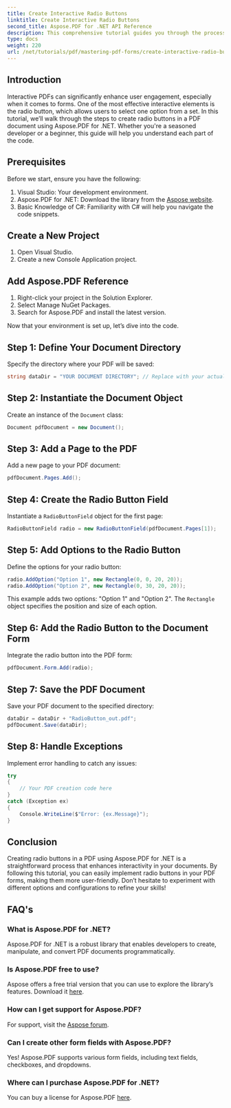 ```yaml
---
title: Create Interactive Radio Buttons
linktitle: Create Interactive Radio Buttons
second_title: Aspose.PDF for .NET API Reference
description: This comprehensive tutorial guides you through the process of creating interactive radio buttons in PDF documents using Aspose.PDF for .NET. With clear, step-by-step instructions and code example.
type: docs
weight: 220
url: /net/tutorials/pdf/mastering-pdf-forms/create-interactive-radio-buttons/
---
```

## Introduction

Interactive PDFs can significantly enhance user engagement, especially when it comes to forms. One of the most effective interactive elements is the radio button, which allows users to select one option from a set. In this tutorial, we’ll walk through the steps to create radio buttons in a PDF document using Aspose.PDF for .NET. Whether you're a seasoned developer or a beginner, this guide will help you understand each part of the code.

## Prerequisites

Before we start, ensure you have the following:

1. Visual Studio: Your development environment.
2. Aspose.PDF for .NET: Download the library from the [Aspose website](https://releases.aspose.com/pdf/net/).
3. Basic Knowledge of C#: Familiarity with C# will help you navigate the code snippets.

## Create a New Project

1. Open Visual Studio.
2. Create a new Console Application project.

## Add Aspose.PDF Reference

1. Right-click your project in the Solution Explorer.
2. Select Manage NuGet Packages.
3. Search for Aspose.PDF and install the latest version.

Now that your environment is set up, let’s dive into the code.

## Step 1: Define Your Document Directory

Specify the directory where your PDF will be saved:

```csharp
string dataDir = "YOUR DOCUMENT DIRECTORY"; // Replace with your actual path
```

## Step 2: Instantiate the Document Object

Create an instance of the `Document` class:

```csharp
Document pdfDocument = new Document();
```

## Step 3: Add a Page to the PDF

Add a new page to your PDF document:

```csharp
pdfDocument.Pages.Add();
```

## Step 4: Create the Radio Button Field

Instantiate a `RadioButtonField` object for the first page:

```csharp
RadioButtonField radio = new RadioButtonField(pdfDocument.Pages[1]);
```

## Step 5: Add Options to the Radio Button

Define the options for your radio button:

```csharp
radio.AddOption("Option 1", new Rectangle(0, 0, 20, 20));
radio.AddOption("Option 2", new Rectangle(0, 30, 20, 20));
```

This example adds two options: "Option 1" and "Option 2". The `Rectangle` object specifies the position and size of each option.

## Step 6: Add the Radio Button to the Document Form

Integrate the radio button into the PDF form:

```csharp
pdfDocument.Form.Add(radio);
```

## Step 7: Save the PDF Document

Save your PDF document to the specified directory:

```csharp
dataDir = dataDir + "RadioButton_out.pdf";
pdfDocument.Save(dataDir);
```

## Step 8: Handle Exceptions

Implement error handling to catch any issues:

```csharp
try
{
    // Your PDF creation code here
}
catch (Exception ex)
{
    Console.WriteLine($"Error: {ex.Message}");
}
```

## Conclusion

Creating radio buttons in a PDF using Aspose.PDF for .NET is a straightforward process that enhances interactivity in your documents. By following this tutorial, you can easily implement radio buttons in your PDF forms, making them more user-friendly. Don’t hesitate to experiment with different options and configurations to refine your skills!

## FAQ's

### What is Aspose.PDF for .NET?
Aspose.PDF for .NET is a robust library that enables developers to create, manipulate, and convert PDF documents programmatically.

### Is Aspose.PDF free to use?
Aspose offers a free trial version that you can use to explore the library’s features. Download it [here](https://releases.aspose.com/).

### How can I get support for Aspose.PDF?
For support, visit the [Aspose forum](https://forum.aspose.com/c/pdf/10).

### Can I create other form fields with Aspose.PDF?
Yes! Aspose.PDF supports various form fields, including text fields, checkboxes, and dropdowns.

### Where can I purchase Aspose.PDF for .NET?
You can buy a license for Aspose.PDF [here](https://purchase.aspose.com/buy).
